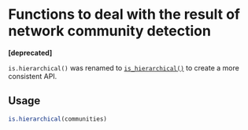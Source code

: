 # Functions to deal with the result of network community detection

**\[deprecated\]**

`is.hierarchical()` was renamed to
[`is_hierarchical()`](https://r.igraph.org/reference/communities.md) to
create a more consistent API.

## Usage

``` r
is.hierarchical(communities)
```
